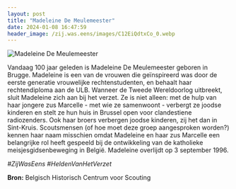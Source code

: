 ```yaml
---
layout: post
title: "Madeleine De Meulemeester"
date: 2024-01-08 16:47:59
header_image: /zij.was.eens/images/C12EiQdtxCo_0.webp
---
```


![Madeleine De Meulemeester](/zij.was.eens/images/C12EiQdtxCo_0.webp)

Vandaag 100 jaar geleden is Madeleine De Meulemeester geboren in Brugge. Madeleine is een van de vrouwen die geïnspireerd was door de eerste generatie vrouwelijke rechtenstudenten, en behaalt haar rechtendiploma aan de ULB. Wanneer de Tweede Wereldoorlog uitbreekt, sluit Madeleine zich aan bij het verzet. Ze is niet alleen: met de hulp van haar jongere zus Marcelle - met wie ze samenwoont - verbergt ze joodse kinderen en stelt ze hun huis in Brussel open voor clandestiene radiozenders. Ook haar broers verbergen joodse kinderen, zij het dan in Sint-Kruis. Scoutsmensen (of hoe moet deze groep aangesproken worden?) kennen haar naam misschien omdat Madeleine en haar zus Marcelle een belangrijke rol heeft gespeeld bij de ontwikkeling van de katholieke meisjesgidsenbeweging in België. Madeleine overlijdt op 3 september 1996.

*#ZijWasEens #HeldenVanHetVerzet*

**Bron:** Belgisch Historisch Centrum voor Scouting

